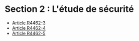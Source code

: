 # Section 2 : L'étude de sécurité

* [Article R4462-3](./LEGIARTI000028140337.md)
* [Article R4462-4](./LEGIARTI000028140354.md)
* [Article R4462-5](./LEGIARTI000028140362.md)
